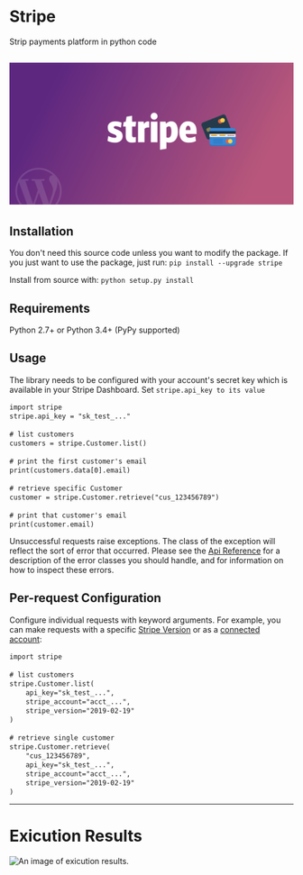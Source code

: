 # Stripe
Strip payments platform in python code

![An image of stripe the company.](stripe-for-wordpress.png)
------------------------------------------------------------

## Installation

You don't need this source code unless you want to modify the package. If you just want to use the package, just run: `pip install --upgrade stripe`

Install from source with: `python setup.py install`

## Requirements
Python 2.7+ or Python 3.4+ (PyPy supported)

## Usage

The library needs to be configured with your account's secret key which is available in your Stripe Dashboard. Set `stripe.api_key to its value`
```
import stripe
stripe.api_key = "sk_test_..."

# list customers
customers = stripe.Customer.list()

# print the first customer's email
print(customers.data[0].email)

# retrieve specific Customer
customer = stripe.Customer.retrieve("cus_123456789")

# print that customer's email
print(customer.email)
```
Unsuccessful requests raise exceptions. The class of the exception will reflect the sort of error that occurred. Please see the [Api Reference](https://stripe.com/docs/api/errors/handling) for a description of the error classes you should handle, and for information on how to inspect these errors.

## Per-request Configuration
Configure individual requests with keyword arguments. For example, you can make requests with a specific [Stripe Version](https://stripe.com/docs/api/versioning) or as a [connected account](https://stripe.com/docs/connect/authentication#authentication-via-the-stripe-account-header):
``````
import stripe

# list customers
stripe.Customer.list(
    api_key="sk_test_...",
    stripe_account="acct_...",
    stripe_version="2019-02-19"
)

# retrieve single customer
stripe.Customer.retrieve(
    "cus_123456789",
    api_key="sk_test_...",
    stripe_account="acct_...",
    stripe_version="2019-02-19"
)
````````
-------------------------------------
# Exicution Results
![An image of exicution results.](stripe_json.png)
